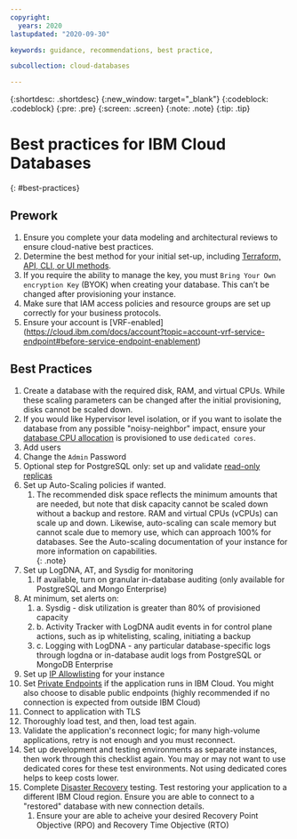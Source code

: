 ```yaml
---
copyright:
  years: 2020
lastupdated: "2020-09-30"

keywords: guidance, recommendations, best practice, 

subcollection: cloud-databases

---
```


{:shortdesc: .shortdesc}
{:new_window: target="_blank"}
{:codeblock: .codeblock}
{:pre: .pre}
{:screen: .screen}
{:note: .note}
{:tip: .tip}


# Best practices for IBM Cloud Databases
{: #best-practices}

## Prework

1. Ensure you complete your data modeling and architectural reviews to ensure cloud-native best practices.
2. Determine the best method for your initial set-up, including [Terraform, API, CLI, or UI methods](/docs/cloud-databases?topic=cloud-databases-provisioning).
3. If you require the ability to manage the key, you must `Bring Your Own encryption Key` (BYOK) when creating your database. This can’t be changed after provisioning your instance.
4. Make sure that IAM access policies and resource groups are set up correctly for your business protocols.
5. Ensure your account is [VRF-enabled] (https://cloud.ibm.com/docs/account?topic=account-vrf-service-endpoint#before-service-endpoint-enablement)


## Best Practices

1. Create a database with the required disk, RAM, and virtual CPUs. While these scaling parameters can be changed after the initial provisioning, disks cannot be scaled down. 
2. If you would like Hypervisor level isolation, or if you want to isolate the database from any possible "noisy-neighbor" impact, ensure your [database CPU allocation](/docs/cloud-databases?topic=cloud-databases-provisioning#using-the-catalog) is provisioned to use `dedicated cores`.
3. Add users
4. Change the `Admin` Password
5. Optional step for PostgreSQL only: set up and validate [read-only replicas](/docs/databases-for-postgresql?topic=databases-for-postgresql-read-only-replicas)
6. Set up Auto-Scaling policies if wanted. 
   1. The recommended disk space reflects the minimum amounts that are needed, but note that disk capacity cannot be scaled down without a backup and restore. RAM and virtual CPUs (vCPUs) can scale up and down. Likewise, auto-scaling can scale memory but cannot scale due to memory use, which can approach 100% for databases.
   See the Auto-scaling documentation of your instance for more information on capabilities.  
   {: .note}
7. Set up LogDNA, AT, and Sysdig for monitoring
   1. If available, turn on granular in-database auditing (only available for PostgreSQL and Mongo Enterprise)
8. At minimum, set alerts on:
   1. a. Sysdig - disk utilization is greater than 80% of provisioned capacity
   2. b. Activity Tracker with LogDNA audit events in for control plane actions, such as ip whitelisting, scaling, initiating a backup
   3. c. Logging with LogDNA - any particular database-specific logs through logdna or in-database audit logs from PostgreSQL or MongoDB Enterprise
9. Set up [IP Allowlisting](/docs/cloud-databases?topic=cloud-databases-allowlisting) for your instance
10. Set [Private Endpoints](/docs/cloud-databases?topic=cloud-databases-service-endpoints#private-endpoints) if the application runs in IBM Cloud. You might also choose to disable public endpoints (highly recommended if no connection is expected from outside IBM Cloud)
11. Connect to application with TLS
12. Thoroughly load test, and then, load test again.
13. Validate the application's reconnect logic; for many high-volume applications, retry is not enough and you must reconnect.
14. Set up development and testing environments as separate instances, then work through this checklist again. You may or may not want to use dedicated cores for these test environments. Not using dedicated cores helps to keep costs lower. 
15. Complete [Disaster Recovery](/docs/cloud-databases?topic=cloud-databases-ha-dr) testing. Test restoring your application to a different IBM Cloud region. Ensure you are able to connect to a "restored" database with new connection details.
    1. Ensure your are able to acheive your desired Recovery Point Objective (RPO) and Recovery Time Objective (RTO) 


